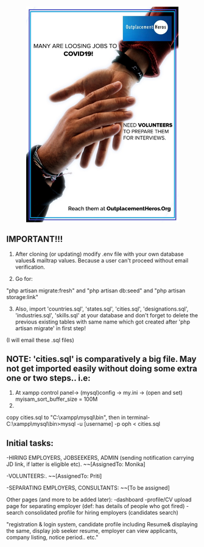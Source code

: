 <p align="center"><img src="https://github.com/Monika171/OutplacementHeroes/blob/master/public/profile_pic/oph.jpeg" width="400"></p>



## IMPORTANT!!!

1) After cloning (or updating) modify .env file with your own database values& mailtrap values. Because a user can't proceed without email verification.

2) Go for:

"php artisan migrate:fresh" and
"php artisan db:seed" and
"php artisan storage:link"

3) Also, import 'countries.sql', 'states.sql', 'cities.sql', 'designations.sql', 'industries.sql', 'skills.sql' at your database and don't forget to delete the previous existing tables with same name which got created after 'php artisan migrate' in first step!

(I will email these .sql files)

NOTE: 'cities.sql' is comparatively a big file. May not get imported easily without doing some extra one or two steps.. i.e:
-----------------
1) At
xampp control panel-> (mysql)config -> my.ini -> (open and set)
myisam_sort_buffer_size = 100M
2)
copy cities.sql to "C:\xampp\mysql\bin", then in terminal-
C:\xampp\mysql\bin>mysql -u [username] -p oph < cities.sql


## Initial tasks:
-HIRING EMPLOYERS, JOBSEEKERS, ADMIN (sending notification carrying JD link, if latter is eligible etc).
~~[AssignedTo: Monika]

-VOLUNTEERS:.
~~[AssignedTo: Priti]

-SEPARATING EMPLOYERS, CONSULTANTS:
~~[To be assigned]


Other pages (and more to be added later):
-dashboard 
-profile/CV upload page for separating employer (def: has details of people who got fired)
-search consolidated profile for hiring employers (candidates search)

"registration & login system, candidate profile including Resume& displaying the same, display job seeker resume, employer can view applicants, company listing, notice period.. etc."

